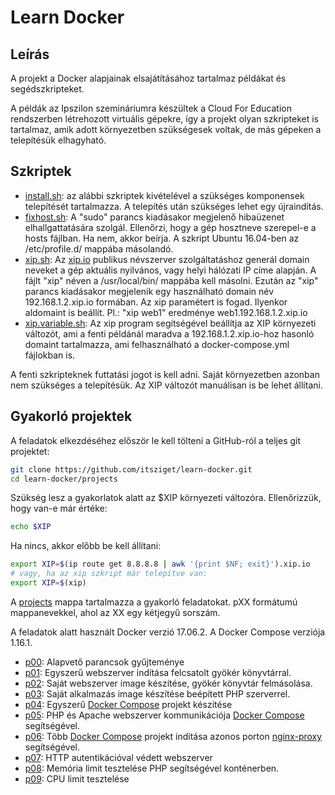 # Learn Docker

## Leírás

A projekt a Docker alapjainak elsajátításához tartalmaz példákat és segédszkripteket.

A példák az Ipszilon szemináriumra készültek a Cloud For Education rendszerben létrehozott
virtuális gépekre, így a projekt olyan szkripteket is tartalmaz, amik adott
környezetben szükségesek voltak, de más gépeken a telepítésük elhagyható.

## Szkriptek

* [install.sh](install.sh): az alábbi szkriptek kivételével a szükséges komponensek telepítését tartalmazza. 
A telepítés után szükséges lehet egy újraindítás.
* [fixhost.sh](system/etc/profile.d/fixhost.sh): A "sudo" parancs kiadásakor megjelenő
hibaüzenet elhallgattatására szolgál. Ellenőrzi, hogy a gép hosztneve szerepel-e a hosts fájlban.
Ha nem, akkor beírja. A szkript Ubuntu 16.04-ben az /etc/profile.d/ mappába másolandó.
* [xip.sh](system/usr/local/bin/xip.sh): Az [xip.io](http://xip.io) publikus névszerver szolgáltatáshoz
generál domain neveket a gép aktuális nyilvános, vagy helyi hálózati IP címe alapján.
A fájlt "xip" néven a /usr/local/bin/ mappába kell másolni. Ezután az "xip" parancs kiadásakor
megjelenik egy használható domain név 192.168.1.2.xip.io formában. Az xip paramétert is fogad. 
Ilyenkor aldomaint is beállít. Pl.: "xip web1" eredménye web1.192.168.1.2.xip.io
* [xip.variable.sh](system/etc/profile.d/xip.variable.sh): Az xip program segítségével
beállítja az XIP környezeti változót, ami a fenti példánál maradva a 192.168.1.2.xip.io-hoz 
hasonló domaint tartalmazza, ami felhasználható a docker-compose.yml fájlokban is.

A fenti szkripteknek futtatási jogot is kell adni. Saját környezetben azonban nem szükséges
a telepítésük. Az XIP változót manuálisan is be lehet állítani.

## Gyakorló projektek

A feladatok elkezdéséhez először le kell tölteni a GitHub-ról a teljes git projektet:

```bash
git clone https://github.com/itsziget/learn-docker.git
cd learn-docker/projects
```

Szükség lesz a gyakorlatok alatt az $XIP környezeti változóra. Ellenőrizzük, hogy van-e már értéke:

```bash
echo $XIP
```

Ha nincs, akkor előbb be kell állítani:
```bash
export XIP=$(ip route get 8.8.8.8 | awk '{print $NF; exit}').xip.io
# vagy, ha az xip szkript már telepítve van:
export XIP=$(xip)
```

A [projects](https://github.com/itsziget/learn-docker/tree/master/projects) mappa tartalmazza a gyakorló feladatokat. pXX formátumú mappanevekkel, ahol az XX egy kétjegyű sorszám.

A feladatok alatt használt Docker verzió 17.06.2. A Docker Compose verziója 1.16.1.

* [p00](projects/p00/README.md): Alapvető parancsok gyűjteménye
* [p01](projects/p01/README.md): Egyszerű webszerver indítása felcsatolt gyökér könyvtárral.
* [p02](projects/p02/README.md): Saját webszerver image készítése, gyökér könyvtár felmásolása.
* [p03](projects/p03/READMe.md): Saját alkalmazás image készítése beépített PHP szerverrel.
* [p04](projects/p04/README.md): Egyszerű [Docker Compose](https://docs.docker.com/compose/) projekt készítése
* [p05](projects/p05/README.md): PHP és Apache webszerver kommunikációja [Docker Compose](https://docs.docker.com/compose/) segítségével.
* [p06](projects/p06/README.md): Több [Docker Compose](https://docs.docker.com/compose/) projekt indítása azonos porton [nginx-proxy](https://hub.docker.com/r/jwilder/nginx-proxy) segítségével.
* [p07](projects/p07/README.md): HTTP autentikációval védett webszerver
* [p08](projects/p08/README.md): Memória limit tesztelése PHP segítségével konténerben.
* [p09](projects/p09/README.md): CPU limit tesztelése
